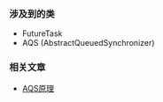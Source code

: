 ### 涉及到的类

* FutureTask
* AQS (AbstractQueuedSynchronizer)



### 相关文章

*   [AQS原理](https://mp.weixin.qq.com/s?__biz=Mzg2OTA0Njk0OA==&mid=2247484832&amp;idx=1&amp;sn=f902febd050eac59d67fc0804d7e1ad5&source=41#wechat_redirect)